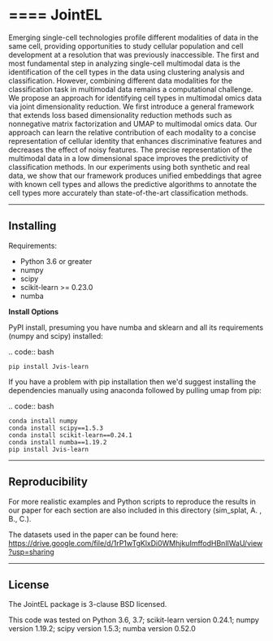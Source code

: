 

====
JointEL
====

Emerging single-cell technologies profile different modalities of data in the same cell,  providing opportunities to study cellular population
and cell development at a resolution that was previously inaccessible. The first and most fundamental step in analyzing single-cell multimodal data
is the identification of the cell types in the data using clustering analysis and classification. However, combining different data modalities for
the classification task in multimodal data remains a computational challenge. We propose an approach for identifying cell types in multimodal omics 
data via joint dimensionality reduction. We first introduce a general framework that extends loss based dimensionality reduction methods such as 
nonnegative matrix factorization and UMAP to multimodal omics data. Our approach can learn the relative contribution of each modality to a concise 
representation of cellular identity that enhances discriminative features and decreases the effect of noisy features. The precise representation of
the multimodal data in a low dimensional space improves the predictivity of classification methods. 
In our experiments using both synthetic and real data, we show that our framework produces unified embeddings that agree with known cell types and allows
the predictive algorithms to annotate the cell types more  accurately than state-of-the-art classification methods. 

----------
Installing
----------

Requirements:

* Python 3.6 or greater
* numpy
* scipy
* scikit-learn >= 0.23.0
* numba


**Install Options**

PyPI install, presuming you have numba and sklearn and all its requirements
(numpy and scipy) installed:

.. code:: bash

    pip install Jvis-learn

If you have a problem with pip installation then we'd suggest installing
the dependencies manually using anaconda followed by pulling umap from pip:

.. code:: bash

    conda install numpy 
    conda install scipy==1.5.3
    conda install scikit-learn==0.24.1
    conda install numba==1.19.2
    pip install Jvis-learn

----------
Reproducibility
----------

For more realistic examples and Python scripts to reproduce the results
in our paper for each section are also included in this directory (sim_splat, A. , B.,  C.).

The datasets used in the paper can be found here: https://drive.google.com/file/d/1rP1wTgKlxDi0WMhjkuImffodHBnlIWaU/view?usp=sharing

-------
License
-------

The JointEL package is 3-clause BSD licensed.

This code was tested on 
Python 3.6, 3.7; scikit-learn version 0.24.1; numpy version 1.19.2; scipy version 1.5.3; numba version 0.52.0 
